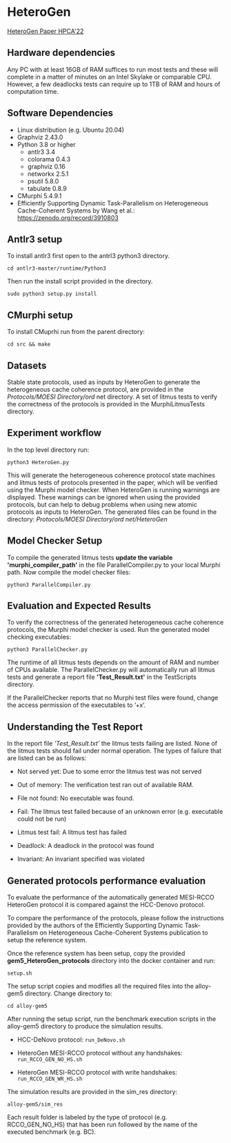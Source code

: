 # HeteroGen
[HeteroGen Paper HPCA'22](https://github.com/Errare-humanum-est/HeteroGen/blob/4b461e10eb93145de129d942ca78a2b551eea3f7/HeteroGen%20HPCA22.pdf)

## Hardware dependencies

Any PC with at least 16GB of RAM suffices to run most tests and these will complete in a matter of minutes on an Intel Skylake or comparable CPU.
However, a few deadlocks tests can require up to 1TB of RAM and hours of computation time.

## Software Dependencies

- Linux distribution (e.g. Ubuntu 20.04)
- Graphviz 2.43.0
- Python 3.8 or higher
  - antlr3 3.4
  - colorama 0.4.3
  - graphviz 0.16
  - networkx 2.5.1
  - psutil 5.8.0
  - tabulate 0.8.9
- CMurphi 5.4.9.1
- Efficiently Supporting Dynamic Task-Parallelism on Heterogeneous Cache-Coherent Systems by Wang et al.: https://zenodo.org/record/3910803

## Antlr3 setup

To install antlr3 first open to the antrl3 python3 directory. 

```
cd antlr3-master/runtime/Python3
```

Then run the install script provided in the directory.

```
sudo python3 setup.py install
```

## CMurphi setup
To install CMuprhi run from the parent directory:

```
cd src && make
```

## Datasets

Stable state protocols, used as inputs by HeteroGen to generate the heterogeneous cache coherence protocol, are provided in the *Protocols/MOESI Directory/ord* net directory. A set of litmus tests to verify the correctness of the protocols is provided in the MurphiLitmusTests directory.

## Experiment workflow
In the top level directory run:

```
python3 HeteroGen.py
```

This will generate the heterogeneous coherence protocol state machines and litmus tests of protocols presented in the paper, which
will be verified using the Murphi model checker. When HeteroGen is running warnings are displayed. These warnings can be ignored when using the provided protocols, but can help to debug problems when using new atomic protocols as inputs to HeteroGen.
The generated files can be found in the directory: *Protocols/MOESI Directory/ord net/HeteroGen*
 

## Model Checker Setup

To compile the generated litmus tests **update the variable 'murphi_compiler_path'** in the file ParallelCompiler.py to your local Murphi path. Now compile the model checker files:

```
python3 ParallelCompiler.py
```

## Evaluation and Expected Results

To verify the correctness of the generated heterogeneous cache coherence protocols, the Murphi model checker is used. Run the generated model checking executables:

```
python3 ParallelChecker.py
```

The runtime of all litmus tests depends on the amount of RAM and number of CPUs available. The ParallelChecker.py will automatically run all litmus tests and generate a report file **'Test_Result.txt'** in the TestScripts directory.

If the ParallelChecker reports that no Murphi test files were found, change the access permission of the executables to ’+x’.

## Understanding the Test Report

In the report file *'Test_Result.txt'* the litmus tests failing are listed. None of the litmus tests should fail under normal operation. The types of failure that are listed can be as follows:

- Not served yet: Due to some error the litmus test was not served

- Out of memory: The verification test ran out of available RAM.

- File not found: No executable was found.

- Fail: The litmus test failed because of an unknown error (e.g. executable could not be run)

- Litmus test fail: A litmus test has failed

- Deadlock: A deadlock in the protocol was found

- Invariant: An invariant specified was violated


## Generated protocols performance evaluation

To evaluate the performance of the automatically generated MESI-RCCO HeteroGen protocol it is compared against the HCC-Denovo protocol. 

To compare the performance of the protocols, please follow the instructions provided by the authors of the Efficiently Supporting Dynamic Task-Parallelism on Heterogeneous Cache-Coherent Systems publication to setup the reference system.

Once the reference system has been setup, copy the provided **gem5_HeteroGen_protocols** directory into the docker container and run:

```
setup.sh
```

The setup script copies and modifies all the required files into the alloy-gem5 directory.
Change directory to:

```
cd alloy-gem5
```

After running the setup script, run the benchmark execution scripts in the alloy-gem5 directory to produce the simulation results.

- HCC-DeNovo protocol: ```run_DeNovo.sh```

- HeteroGen MESI-RCCO protocol without any handshakes: ```run_RCCO_GEN_NO_HS.sh```

- HeteroGen MESI-RCCO protocol with write handshakes: ```run_RCCO_GEN_WR_HS.sh```


The simulation results are provided in the sim_res directory:

```
alloy-gem5/sim_res
```

Each result folder is labeled by the type of protocol (e.g. RCCO_GEN_NO_HS) that has been run followed by the name of the executed benchmark (e.g. BC).
